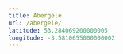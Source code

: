 ```yaml
---
title: Abergele
url: /abergele/
latitude: 53.284069200000005
longitude: -3.5810655000000002
---
```

